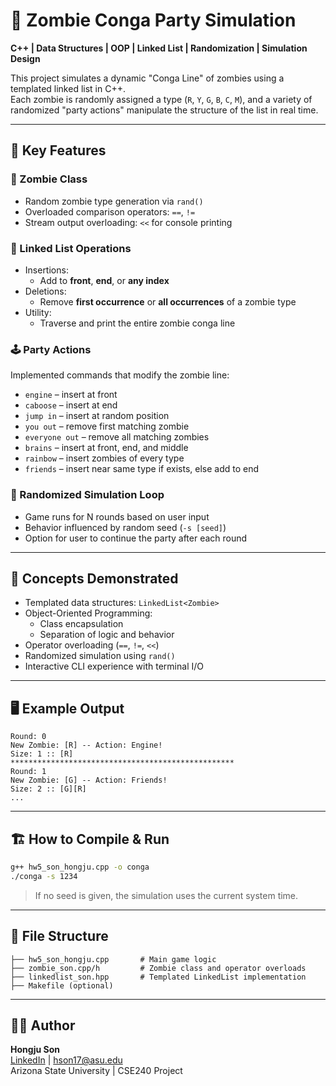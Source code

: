 
# 🧟 Zombie Conga Party Simulation

**C++ | Data Structures | OOP | Linked List | Randomization | Simulation Design**

This project simulates a dynamic "Conga Line" of zombies using a templated linked list in C++.  
Each zombie is randomly assigned a type (`R`, `Y`, `G`, `B`, `C`, `M`), and a variety of randomized "party actions" manipulate the structure of the list in real time.

---

## 🔧 Key Features

### 🧱 Zombie Class
- Random zombie type generation via `rand()`
- Overloaded comparison operators: `==`, `!=`
- Stream output overloading: `<<` for console printing

### 🔗 Linked List Operations
- Insertions:
  - Add to **front**, **end**, or **any index**
- Deletions:
  - Remove **first occurrence** or **all occurrences** of a zombie type
- Utility:
  - Traverse and print the entire zombie conga line

### 🕹️ Party Actions
Implemented commands that modify the zombie line:
- `engine` – insert at front  
- `caboose` – insert at end  
- `jump in` – insert at random position  
- `you out` – remove first matching zombie  
- `everyone out` – remove all matching zombies  
- `brains` – insert at front, end, and middle  
- `rainbow` – insert zombies of every type  
- `friends` – insert near same type if exists, else add to end

### 🎲 Randomized Simulation Loop
- Game runs for N rounds based on user input
- Behavior influenced by random seed (`-s [seed]`)
- Option for user to continue the party after each round

---

## 🧠 Concepts Demonstrated

- Templated data structures: `LinkedList<Zombie>`
- Object-Oriented Programming:
  - Class encapsulation
  - Separation of logic and behavior
- Operator overloading (`==`, `!=`, `<<`)
- Randomized simulation using `rand()`
- Interactive CLI experience with terminal I/O

---

## 🖥️ Example Output
```
Round: 0
New Zombie: [R] -- Action: Engine!
Size: 1 :: [R]
**************************************************
Round: 1
New Zombie: [G] -- Action: Friends!
Size: 2 :: [G][R]
...
```

---

## 🏗️ How to Compile & Run
```bash
g++ hw5_son_hongju.cpp -o conga
./conga -s 1234
```

> If no seed is given, the simulation uses the current system time.

---

## 📁 File Structure
```
├── hw5_son_hongju.cpp       # Main game logic
├── zombie_son.cpp/h         # Zombie class and operator overloads
├── linkedlist_son.hpp       # Templated LinkedList implementation
├── Makefile (optional)
```

---

## 👨‍💻 Author
**Hongju Son**  
[LinkedIn](https://www.linkedin.com/in/hongju-son-86163625a/) | hson17@asu.edu  
Arizona State University | CSE240 Project
